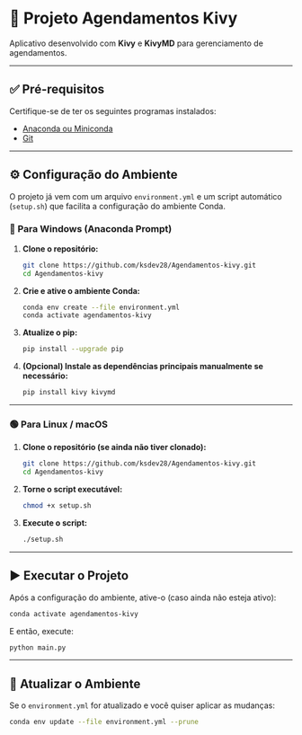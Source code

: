 # 📅 Projeto Agendamentos Kivy

Aplicativo desenvolvido com **Kivy** e **KivyMD** para gerenciamento de agendamentos.

---

## ✅ Pré-requisitos

Certifique-se de ter os seguintes programas instalados:

- [Anaconda ou Miniconda](https://www.anaconda.com/)
- [Git](https://git-scm.com/)

---

## ⚙️ Configuração do Ambiente

O projeto já vem com um arquivo `environment.yml` e um script automático (`setup.sh`) que facilita a configuração do ambiente Conda.

### 🔵 Para Windows (Anaconda Prompt)

1. **Clone o repositório:**

   ```bash
   git clone https://github.com/ksdev28/Agendamentos-kivy.git
   cd Agendamentos-kivy
   ```

2. **Crie e ative o ambiente Conda:**

   ```bash
   conda env create --file environment.yml
   conda activate agendamentos-kivy
   ```

3. **Atualize o pip:**

   ```bash
   pip install --upgrade pip
   ```

4. **(Opcional) Instale as dependências principais manualmente se necessário:**

   ```bash
   pip install kivy kivymd
   ```

---

### 🟢 Para Linux / macOS

1. **Clone o repositório (se ainda não tiver clonado):**

   ```bash
   git clone https://github.com/ksdev28/Agendamentos-kivy.git
   cd Agendamentos-kivy
   ```

2. **Torne o script executável:**

   ```bash
   chmod +x setup.sh
   ```

3. **Execute o script:**

   ```bash
   ./setup.sh
   ```

---

## ▶️ Executar o Projeto

Após a configuração do ambiente, ative-o (caso ainda não esteja ativo):

```bash
conda activate agendamentos-kivy
```

E então, execute:

```bash
python main.py
```

---

## 🔄 Atualizar o Ambiente

Se o `environment.yml` for atualizado e você quiser aplicar as mudanças:

```bash
conda env update --file environment.yml --prune
```
